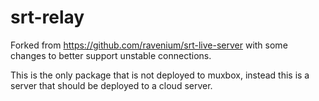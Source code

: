 # srt-relay

Forked from https://github.com/ravenium/srt-live-server with some changes to better support unstable connections.

This is the only package that is not deployed to muxbox, instead this is a server that should be deployed to a cloud server.
